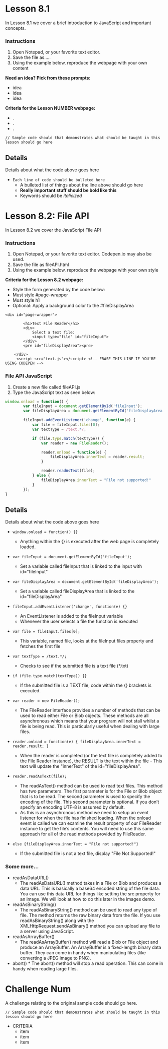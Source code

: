 # Lesson 8.1

In Lesson 8.1 we cover a brief introduction to JavaScript and important concepts.

### Instructions
1. Open Notepad, or your favorite text editor.
2. Save the file as.....
3. Using the example below, reproduce the webpage with your own content

**Need an idea?  Pick from these prompts:**
* idea
* idea
* idea

**Criteria for the Lesson NUMBER webpage:**
* .
* .
* .

```HTML5
// Sample code should that demonstrates what should be taught in this lesson should go here
```

## Details
Details about what the code above goes here

* `Each line of code should be bulleted here`
    * A bulleted list of things about the line above should go here
    * **Really important stuff should be bold like this**
    * Keywords should be *italicized*




# Lesson 8.2: File API

In Lesson 8.2 we cover the JavaScript File API

### Instructions
1. Open Notepad, or your favorite text editor.  Codepen.io may also be used.
2. Save the file as fileAPI.html
3. Using the example below, reproduce the webpage with your own style


**Criteria for the Lesson 8.2 webpage:**
* Style the form generated by the code below:
* Must style #page-wrapper
* Must style h1
* Optional: Apply a background color to the #fileDisplayArea


```HTML5
<div id="page-wrapper">

		<h1>Text File Reader</h1>
		<div>
			Select a text file: 
			<input type="file" id="fileInput">
		</div>
		<pre id="fileDisplayArea"><pre>

	</div>
	 <script src="text.js"></script> <!-- ERASE THIS LINE IF YOU'RE USING CODEPEN -->
```

### File API JavaScript
1. Create a new file called fileAPI.js
2. Type the JavaScript text as seen below:

```JavaScript
window.onload = function() {
		var fileInput = document.getElementById('fileInput');
		var fileDisplayArea = document.getElementById('fileDisplayArea');

		fileInput.addEventListener('change', function(e) {
			var file = fileInput.files[0];
			var textType = /text.*/;

			if (file.type.match(textType)) {
				var reader = new FileReader();

				reader.onload = function(e) {
					fileDisplayArea.innerText = reader.result;
				}

				reader.readAsText(file);	
			} else {
				fileDisplayArea.innerText = "File not supported!"
			}
		});
}

```
## Details
Details about what the code above goes here

* `window.onload = function() {}`
    * Anything within the {} is executed after the web page is completely loaded.

* `var fileInput = document.getElementById('fileInput');`
    * Set a variable called fileInput that is linked to the input with id="fileInput"
    
 * `var fileDisplayArea = document.getElementById('fileDisplayArea');`
    * Set a variable called fileDisplayArea that is linked to the id="fileDisplayArea"
        
  * `fileInput.addEventListener('change', function(e) {}`
    * An EventListener is added to the fileInput variable
    * Whenever the user selects a file the function is executed
    
  * `var file = fileInput.files[0];`
    * This variable, named file, looks at the fileInput files property and fetches the first file
    
  * `var textType = /text.*/;`
    * Checks to see if the submitted file is a text file (*.txt)  
    
  * `if (file.type.match(textType)) {}`
    * If the submitted file is a TEXT file, code within the {} brackets is executed.
    
  * `var reader = new FileReader();`
  	* The FileReader interface provides a number of methods that can be used to read either File or Blob objects. These methods are all asynchronous which means that your program will not stall whilst a file is being read. This is particularly useful when dealing with large files.

  * `reader.onload = function(e) { fileDisplayArea.innerText = reader.result; }`
    * When the reader is completed (or the text file is completely added to the File Reader Instance), the RESULT is the text within the file - This text will update the "innerText" of the id="fileDisplayArea".
    
* `reader.readAsText(file);`
    * The readAsText() method can be used to read text files. This method has two parameters. The first parameter is for the File or Blob object that is to be read. The second parameter is used to specify the encoding of the file. This second parameter is optional. If you don’t specify an encoding UTF-8 is assumed by default.
    * As this is an asynchronous method we need to setup an event listener for when the file has finished loading. When the onload event is called we can examine the result property of our FileReader instance to get the file’s contents. You will need to use this same approach for all of the read methods provided by FileReader.
    
* `else {fileDisplayArea.innerText = "File not supported!"}`
    * If the submitted file is not a text file, display "File Not Supported!"
   
 
 ### Some more...
 
 * readAsDataURL()
 	* The readAsDataURL() method takes in a File or Blob and produces a data URL. This is basically a base64 encoded string of the file data. You can use this data URL for things like setting the src property for an image. We will look at how to do this later in the images demo.
 * readAsBinaryString()
 	* The readAsBinaryString() method can be used to read any type of file. The method returns the raw binary data from the file. If you use readAsBinaryString() along with the XMLHttpRequest.sendAsBinary() method you can upload any file to a server using JavaScript.
 * readAsArrayBuffer()
 	* The readAsArrayBuffer() method will read a Blob or File object and produce an ArrayBuffer. An ArrayBuffer is a fixed-length binary data buffer. They can come in handy when manipulating files (like converting a JPEG image to PNG).
 * abort()
    	* The abort() method will stop a read operation. This can come in handy when reading large files.


    
# Challenge Num

A challenge relating to the original sample code should go here.

```HTML5
// Sample code should that demonstrates what should be taught in this lesson should go here
```

* CRITERIA
    * item
    * item
    * item

